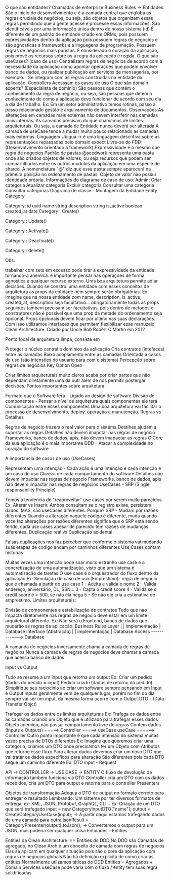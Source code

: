 O que são entidades?
Chamadas de enterprise Business Rules -> Entidades. São o inicio do desenvolvimento e é a camada central que engloba as regras cruciais de negócios, ou seja, são objetos que organizam essas regras permitindo que a gente acesse e processe essas informações.
São identificáveis por uma informação única dentro de nosso sistema (id)
É diferente de um padrão de entidade criado em ORMs, pois possuem expressividades dentro da aplicação pois possuem regras de negocios e são agnosticas a frameworks e a linguagens de programação.
Possuem regras de negócios mais puristas.
É considerado o coração da aplicação, pois provê os recursos sobre os a regra da aplicação é regida.
O que são useCases? (caso de uso)
Centralizam regras de negócios de acordo com a necessidade da aplicação como apontar operações que podem envolver banco de dados, ou realizar publicação em serviços de mensagerias, por exemplo...
Se integram com as regras construídas na entidade da aplicação.
Controllers
Acesssam os casos de uso
O que são domain experts? (Especialista de dominio)
São pessoas que contém o conhecimento da regra de negócio, ou seja, são pessoas que detem o conhecimento de como a aplicação deve funcionar de acordo com seu dia a dia de trabalho. Ex: Em um setor administrativo temos rotinas, passo a passo relacionado gestão e arquivamento de documentos.
Observações
As alterações em camadas mais externas não devem interferir nas camadas mais internas.
As camadas precisam do que chamamos de limites arquiteturais.
Ou seja, a camada de Entidade nunca deverá ser alterada
A camada de useCase tende a mudar muito pouco relacionado as camadas mais externas.
Linguagem Ubiqua -> é uma linguagem descritiva sobre as representações repassadas pelo domain expect
Livre-se do FDD (Desenvolvimento orientado a framework)
Expressividade é o mesmo que regra de negocios
Padrão de pastas @seedwork representa uma pasta onde são criados objetos de valores, ou seja recursos que podem ser compartilhados entre os outros modulos da aplicação em uma especie de shared. A nomenclatura "@" diz que essa pasta sempre aparecerá na primeira posição no ordenamento de pastas.
Objeto de valor nao possui identidade própria.
Informações do diagrama de caso de uso:
Admin:
Criar categoria
Atualizar categoria
Excluir categoria
Consultar uma categoria
Consultar categorias
Diagrama de classe - Montagem da Entidade
Entity Category

Category: id uuid
name string
description string
is_active boolean
created_at date
Category : Create()

Category : Update()

Category : Activate()

Category : Deactivate()

Category : delete()

Obs:

trabalhar com sets em excesso pode tirar a expressividade da entidade tornando-a anemica.
é importante pensar nas operações de forma agnostica a qualquer recurso externo. Uma boa arquitetura permite adiar decisões.
Quando se constroi uma entidade com esses conceitos de arquitetura as props da entidade nem sempre serão obrigatórias. Ex: Imagine que na nossa entidade com name, description, is_active, created_at, description seja facultativo... obrigatóriamente todas as props seguintes tambem precisam ser facultativas, pois dentro de metodos e construtores não é possível que uma prop da metade do ordenamento seja opcional. Props opcionais devem ficar por ultimo nas suas declarações.
Com isso utilizamos interfaces que permitem flexibilizar esse manuzeio
Clean Architecture: Criado por Uncle Bob Robert C Martin em 2012

Ponto focal de arquitetura limpa, consiste em

Proteger o núcleo central e dominios da aplicação
Cria contratos (intefaces) entre as camadas
Baixo acoplamento entre as camadas
Orientada a casos de uso (são intensões do usuario para com o sistema)
Percepção sobre regras de negócios
Key Option Open

Criar limites arquiteturais muito claros acaba por criar partes que não dependam diretamente uma da outr além de nos permitir postergar decisões.
Pontos importantes sobre arquitetura:

Formato que o Software terá - Ligado ao design de software
Divisão de componentes - Pensar a nível de arquitetura quais componentes ele terá
Comunicação entre esses componentes
Uma boa arquitetura vai facilitar o processo de desenvolvimento, deploy, operação e manutenção.
Regras vs Detalhes

Regras de negocio trazem o real valor para o sistema
Detalhes ajudam a suportar as regras
Detalhes não devem imapctar nas regras de negócio
Frameworks, banco de dados, apis, não devem imapactar as regras
O Core da sua aplicação é o mais importante
DDD - Atacar a complexidade no coração do software

A importancia de casos de uso (UseCases)

Representam uma intenção - Cada ação é uma intenção e cada intenção e um caso de uso
Clareza de cada comportamento do software
Detalhes não devem impactar nas regras de negocio
Frameworks, banco de dados, apis não devem impactar nas regras de negócios
UseCases - SRP (Single responsability Principle)

Temos a tendencia de "reaproveitar" use cases por serem muito parecidos.
Ex: Alterar vs Inserir. Ambos consultam se o registro existe, persistem dados. MAS, são useCases diferentes. Porque?
SRP - Mudam por razões diferentes Quando a alteração naquele código é diferente, muda quando voce faz alterações por razões diferentes significa que o SRP está sendo ferido, cada use cases apesar de parecido tem razões de mudanças diferentes.
Duplicação real vs Duplicação acidental

Falsas duplicações nos faz perceber que conforme o sistema vai mudando suas etapas de codigo andam por caminhos diferentes
Use Cases contam historias

Muitas vezes uma intenção pode soar muito estranho
use case é a concretização de uma automatização, visto que um sistema é automatização de tarefas
O use case é o orquestrador do fluxo dentro da aplicação Ex: Simulação de caso de uso (Emprestimo)- regra de negocio que é chamada a partir do use case 1 - Aceita e valida o nome 2 - Valida endereço, aniversário, DL, SSN... 3 - Capta o credit score 4 - Valida se o credit score é < 500, se não ela nega 5 - Se não ele cria a estimativa de emprestimo.
Limites arquiteturais:

Divisão de componentes e estabilização de contratos Tudo que nao impacta diretamente nas regras de negocio deve estar em um limite arquitetural diferente. Ex: Não será o Frontend, banco de dados que mudarão as regras da aplicação.
Business Rules Layer | | implementação | Database interface (Abstração) | | implementação | Database Access ------------> Database

A camanda de negócios inversamente chama a camada de regras de negócios Nunca a camada de regras de negocios deve chamar a camada que acessa banco de dados

Input vs Output

Tudo se resume a um input que retorna um output
Ex: Criar um pedido (dados do pedido = input) Pedido criado (dados de retorno do pedido)
Simplifique seu raciocinio ao criar um software sempre pensando em Input e Output
Inputs geralmente vem de qualquer lugar, porém no fim do dia sempre vai ser um input, da mesma forma ocorre com o Output
DTO - (Data Transfer Objct)

Trafegar os dados entre os limites arquiteturais Ex: Trafega os dados entre as camadas criando um Objeto que é utilizado para trafegar esses dados
Objeto anemico, não possui comportamento livre de regras
Contem dados (Inputs e Outputs) =====> Controller =====> useCase useCase ======> Controller
Outro ponto importante é que cada intensão do sistema muitas vezes precisa de DTOs diferentes Ex: Imagine que queremos criar uma categoria, criamos um DTO onde precisamos ter um Objeto com Atributos que retorne esse fluxo
Para alterar dados devemos criar um novo DTO que vai tratar os dados especificos para alteração
São diferentes pois cada DTO segue um caminho diferente
Ex: DTO input - Request

API -> CONTROLLER -> USE CASE -> ENTITY O fluxo de devolução da informação também funciona via DTO
Controller cria um DTO com os dados recebidos, cria um DTO para output e retorna para o controller
Presenters

Objetos de transformação
Adequa o DTO de output no formato correto para entregar o resultado
Lembrando: Um sistema por ter diversos formatos de entrega, ex: XML, JSON, Protobuf, GraphQL, CLI... Ex: Criação de um DTO que será trafegado input = new CategoryInputDTO("name"); output = CreateCategoryUseCase(input); -> A partir daqui estamos trafegando dados de uma camada para outra jsonResult = CategoryPresenter(output).toJson(); -> Convertemos o output para um JSON, mas poderia ser qualquer coisa
Entidades - Entities

Entities da Clean Architecture !== Entities do DDD
No DDD são Camadas de agregado, no Clean Arch é um conceito de camada com regras de negocios
Elas se aplicam em qualquer situação pois são o core da aplicação com regras de negocios globais
Não há definição explicita de como criar as entities
Normalmente utilzamos táticas do DDD
Entities = Agregados + Domain Services
useCase pode varia com o fluxo / entity tem suas regra solidificadas